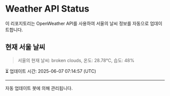 
# Weather API Status

이 리포지토리는 OpenWeather API를 사용하여 서울의 날씨 정보를 자동으로 업데이트합니다.

## 현재 서울 날씨
> 서울의 현재 날씨: broken clouds, 온도: 28.78°C, 습도: 48%

⏳ 업데이트 시간: 2025-06-07 07:14:57 (UTC)

---
자동 업데이트 봇에 의해 관리됩니다.
